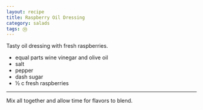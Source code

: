 ```yaml
---
layout: recipe
title: Raspberry Oil Dressing
category: salads
tags: ㉚
---
```

Tasty oil dressing with fresh raspberries.
- equal parts wine vinegar and olive oil
- salt
- pepper
- dash sugar
- ½ c fresh raspberries
---
Mix all together and allow time for flavors to blend.
